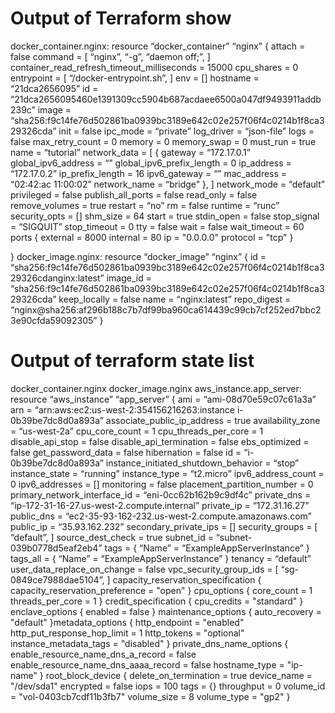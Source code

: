 # Output of Terraform show 
docker_container.nginx: 
resource “docker_container” “nginx” { attach = false command = [ “nginx”, “-g”, “daemon off;”, ] container_read_refresh_timeout_milliseconds =
15000 cpu_shares = 0 entrypoint = [ “/docker-entrypoint.sh”, ] env = [] hostname = “21dca2656095” id =
“21dca2656095460e1391309cc5904b687acdaee6500a047df9493911addb239c” image =
“sha256:f9c14fe76d502861ba0939bc3189e642c02e257f06f4c0214b1f8ca329326cda” init = false ipc_mode = “private” log_driver = “json-file” logs =
false max_retry_count = 0 memory = 0 memory_swap = 0 must_run = true name = “tutorial” network_data = [ { gateway = “172.17.0.1”
global_ipv6_address = “” global_ipv6_prefix_length = 0 ip_address = “172.17.0.2” ip_prefix_length = 16 ipv6_gateway = “” mac_address = “02:42:ac
11:00:02” network_name = “bridge” }, ] network_mode = “default” privileged = false publish_all_ports = false read_only = false remove_volumes =
true restart = “no” rm = false runtime = “runc” security_opts = [] shm_size = 64 start = true stdin_open = false stop_signal = “SIGQUIT” stop_timeout
= 0 tty = false wait = false wait_timeout = 60 
ports {
external = 8000
internal = 80
ip = "0.0.0.0"
protocol = "tcp"
}

} 
docker_image.nginx: 
resource “docker_image” “nginx” { id = “sha256:f9c14fe76d502861ba0939bc3189e642c02e257f06f4c0214b1f8ca329326cdanginx:latest” image_id =
“sha256:f9c14fe76d502861ba0939bc3189e642c02e257f06f4c0214b1f8ca329326cda” keep_locally = false name = “nginx:latest” repo_digest =
“nginx@sha256:af296b188c7b7df99ba960ca614439c99cb7cf252ed7bbc23e90cfda59092305” } 

# Output of terraform state list 
docker_container.nginx docker_image.nginx 
aws_instance.app_server: 
resource “aws_instance” “app_server” { ami = “ami-08d70e59c07c61a3a” arn = “arn:aws:ec2:us-west-2:354156216263:instance
i-0b39be7dc8d0a893a” associate_public_ip_address = true availability_zone = “us-west-2a” cpu_core_count = 1 cpu_threads_per_core = 1
disable_api_stop = false disable_api_termination = false ebs_optimized = false get_password_data = false hibernation = false id =
“i-0b39be7dc8d0a893a” instance_initiated_shutdown_behavior = “stop” instance_state = “running” instance_type = “t2.micro” ipv6_address_count =
0 ipv6_addresses = [] monitoring = false placement_partition_number = 0 primary_network_interface_id = “eni-0cc62b162b9c9df4c” private_dns =
“ip-172-31-16-27.us-west-2.compute.internal” private_ip = “172.31.16.27” public_dns = “ec2-35-93-162-232.us-west-2.compute.amazonaws.com”
public_ip = “35.93.162.232” secondary_private_ips = [] security_groups = [ “default”, ] source_dest_check = true subnet_id =
“subnet-039b0778d5eaf2eb4” tags = { “Name” = “ExampleAppServerInstance” } tags_all = { “Name” = “ExampleAppServerInstance” } tenancy =
“default” user_data_replace_on_change = false vpc_security_group_ids = [ “sg-0849ce7988dae5104”, ] 
capacity_reservation_specification {
capacity_reservation_preference = "open"
}
cpu_options {
core_count = 1
threads_per_core = 1
}
credit_specification {
cpu_credits = "standard"
}
enclave_options {
enabled = false
}
maintenance_options {
auto_recovery = "default"
}metadata_options {
http_endpoint = "enabled"
http_put_response_hop_limit = 1
http_tokens = "optional"
instance_metadata_tags = "disabled"
}
private_dns_name_options {
enable_resource_name_dns_a_record = false
enable_resource_name_dns_aaaa_record = false
hostname_type = "ip-name"
}
root_block_device {
delete_on_termination = true
device_name = "/dev/sda1"
encrypted = false
iops = 100
tags = {}
throughput = 0
volume_id = "vol-0403cb7cdf11b3fb7"
volume_size = 8
volume_type = "gp2"
}
